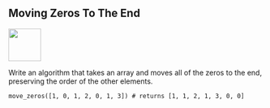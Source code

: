 ## Moving Zeros To The End ##

<a href="https://www.codewars.com/kata/52597aa56021e91c93000cb0"><img src="https://www.codewars.com/packs/assets/logo.61192cf7.svg" height="64" width="64" ></a>

Write an algorithm that takes an array and moves all of the zeros to the end, preserving the order of the other elements.

```move_zeros([1, 0, 1, 2, 0, 1, 3]) # returns [1, 1, 2, 1, 3, 0, 0]```